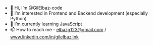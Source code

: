 - 👋 Hi, I’m @GilElbaz-code
- 👀 I’m interested in Frontend and Backend development (especially Python)
- 🌱 I’m currently learning JavaScript
- 📫 How to reach me - elbazg123@gmail.com / www.linkedin.com/in/gilelbazlink

<!---
GilElbaz-code/GilElbaz-code is a ✨ special ✨ repository because its `README.md` (this file) appears on your GitHub profile.
You can click the Preview link to take a look at your changes.
--->
